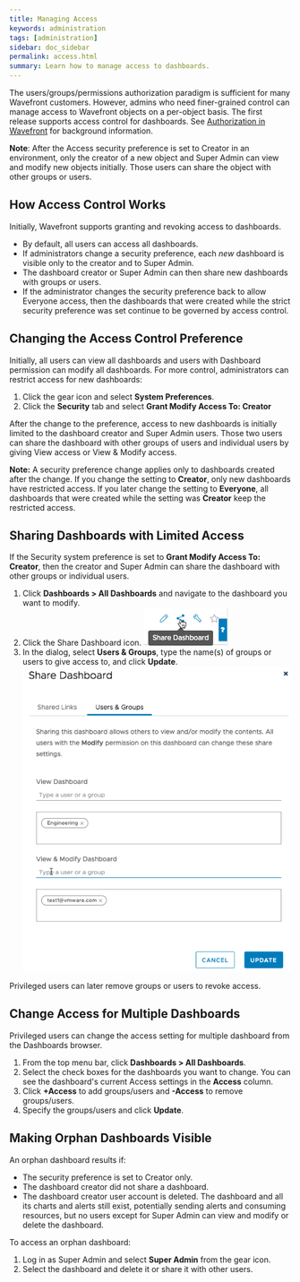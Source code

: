 ```yaml
---
title: Managing Access
keywords: administration
tags: [administration]
sidebar: doc_sidebar
permalink: access.html
summary: Learn how to manage access to dashboards.
---
```

The users/groups/permissions authorization paradigm is sufficient for many Wavefront customers. However, admins who need finer-grained control can manage access to Wavefront objects on a per-object basis. The first release supports access control for dashboards. See [Authorization in Wavefront](authorization.html#level-3-access-control-for-objects) for background information.

**Note**: After the Access security preference is set to Creator in an environment, only the creator of a new object and Super Admin can view and modify new objects initially. Those users can share the object with other groups or users.

## How Access Control Works

Initially, Wavefront supports granting and revoking access to dashboards.
* By default, all users can access all dashboards.
* If administrators change a security preference, each *new* dashboard is visible only to the creator and to Super Admin.
* The dashboard creator or Super Admin can then share new dashboards with groups or users.
* If the administrator changes the security preference back to allow Everyone access, then the dashboards that were created while the strict security preference was set continue to be governed by access control.


## Changing the Access Control Preference

Initially, all users can view all dashboards and users with Dashboard permission can modify all dashboards. For more control, administrators can restrict access for new dashboards:

1. Click the gear icon and select **System Preferences**.
2. Click the **Security** tab and select **Grant Modify Access To: Creator**

After the change to the preference, access to new dashboards is initially limited to the dashboard creator and Super Admin users. Those two users can share the dashboard with other groups of users and individual users by giving View access or View & Modify access.

**Note:** A security preference change applies only to dashboards created after the change. If you change the setting to **Creator**, only new dashboards have restricted access. If you later change the setting to **Everyone**, all dashboards that were created while the setting was **Creator** keep the restricted access.

## Sharing Dashboards with Limited Access

If the Security system preference is set to **Grant Modify Access To: Creator**, then the creator and Super Admin can share the dashboard with other groups or individual users.

1. Click **Dashboards > All Dashboards** and navigate to the dashboard you want to modify.
2. Click the Share Dashboard icon.
![share dashboard icon](images/share_dashboard.png)
3. In the dialog, select **Users & Groups**, type the name(s) of groups or users to give access to, and click **Update**.
![share dashboard dialog](images/share_dashboard_dialog.png)

Privileged users can later remove groups or users to revoke access.

## Change Access for Multiple Dashboards

Privileged users can change the access setting for multiple dashboard from the Dashboards browser.
1. From the top menu bar, click **Dashboards > All Dashboards**.
2. Select the check boxes for the dashboards you want to change. You can see the dashboard's current Access settings in the **Access** column.
3. Click **+Access** to add groups/users and **-Access** to remove groups/users.
4. Specify the groups/users and click **Update**.

## Making Orphan Dashboards Visible

An orphan dashboard results if:
* The security preference is set to Creator only.
* The dashboard creator did not share a dashboard.
* The dashboard creator user account is deleted.
The dashboard and all its charts and alerts still exist, potentially sending alerts and consuming resources, but no users except for Super Admin can view and modify or delete the dashboard.

To access an orphan dashboard:
1. Log in as Super Admin and select **Super Admin** from the gear icon.
2. Select the dashboard and delete it or share it with other users.
